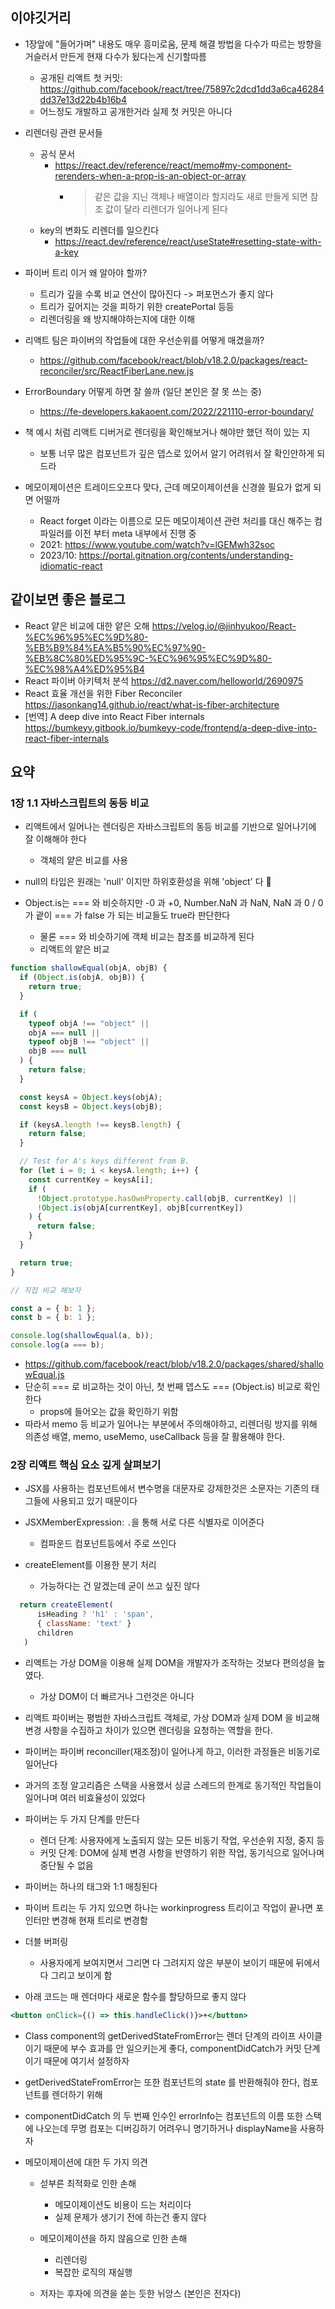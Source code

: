 ## 이야깃거리

- 1장앞에 "들어가며" 내용도 매우 흥미로움, 문제 해결 방법을 다수가 따르는 방향을 거슬러서 만든게 현재 다수가 됬다는게 신기할따름

  - 공개된 리액트 첫 커밋: https://github.com/facebook/react/tree/75897c2dcd1dd3a6ca46284dd37e13d22b4b16b4
  - 어느정도 개발하고 공개한거라 실제 첫 커밋은 아니다

- 리렌더링 관련 문서들

  - 공식 문서
    - https://react.dev/reference/react/memo#my-component-rerenders-when-a-prop-is-an-object-or-array
      - > 같은 값을 지닌 객체나 배열이라 할지라도 새로 만들게 되면 참조 값이 달라 리렌더가 일어나게 된다
  - key의 변화도 리렌더를 일으킨다
    - https://react.dev/reference/react/useState#resetting-state-with-a-key

- 파이버 트리 이거 왜 알아야 할까?

  - 트리가 깊을 수록 비교 연산이 많아진다 -> 퍼포먼스가 좋지 않다
  - 트리가 깊어지는 것을 피하기 위한 createPortal 등등
  - 리렌더링을 왜 방지해야하는지에 대한 이해

- 리액트 팀은 파이버의 작업들에 대한 우선순위를 어떻게 매겼을까?

  - https://github.com/facebook/react/blob/v18.2.0/packages/react-reconciler/src/ReactFiberLane.new.js

- ErrorBoundary 어떻게 하면 잘 쓸까 (일단 본인은 잘 못 쓰는 중)

  - https://fe-developers.kakaoent.com/2022/221110-error-boundary/

- 책 예시 처럼 리액트 디버거로 렌더링을 확인해보거나 해야만 했던 적이 있는 지

  - 보통 너무 많은 컴포넌트가 깊은 뎁스로 있어서 알기 어려워서 잘 확인안하게 되드라

- 메모이제이션은 트레이드오프다 맞다, 근데 메모이제이션을 신경쓸 필요가 없게 되면 어떨까
  - React forget 이라는 이름으로 모든 메모이제이션 관련 처리를 대신 해주는 컴파일러를 이전 부터 meta 내부에서 진행 중
  - 2021: https://www.youtube.com/watch?v=lGEMwh32soc
  - 2023/10: https://portal.gitnation.org/contents/understanding-idiomatic-react

## 같이보면 좋은 블로그

- React 얕은 비교에 대한 얕은 오해 https://velog.io/@jinhyukoo/React-%EC%96%95%EC%9D%80-%EB%B9%84%EA%B5%90%EC%97%90-%EB%8C%80%ED%95%9C-%EC%96%95%EC%9D%80-%EC%98%A4%ED%95%B4
- React 파이버 아키텍처 분석 https://d2.naver.com/helloworld/2690975
- React 효율 개선을 위한 Fiber Reconciler https://jasonkang14.github.io/react/what-is-fiber-architecture
- [번역] A deep dive into React Fiber internals https://bumkeyy.gitbook.io/bumkeyy-code/frontend/a-deep-dive-into-react-fiber-internals

## 요약

### 1장 1.1 자바스크립트의 동등 비교

- 리액트에서 일어나는 렌더링은 자바스크립트의 동등 비교를 기반으로 일어나기에 잘 이해해야 한다

  - 객체의 얕은 비교를 사용

- null의 타입은 원래는 'null' 이지만 하위호환성을 위해 'object' 다 🤮

- Object.is는 === 와 비슷하지만 -0 과 +0, Number.NaN 과 NaN, NaN 과 0 / 0 가 괕이 === 가 false 가 되는 비교들도 true라 판단한다

  - 물론 === 와 비슷하기에 객체 비교는 참조를 비교하게 된다
  - 리액트의 얕은 비교

```js
function shallowEqual(objA, objB) {
  if (Object.is(objA, objB)) {
    return true;
  }

  if (
    typeof objA !== "object" ||
    objA === null ||
    typeof objB !== "object" ||
    objB === null
  ) {
    return false;
  }

  const keysA = Object.keys(objA);
  const keysB = Object.keys(objB);

  if (keysA.length !== keysB.length) {
    return false;
  }

  // Test for A's keys different from B.
  for (let i = 0; i < keysA.length; i++) {
    const currentKey = keysA[i];
    if (
      !Object.prototype.hasOwnProperty.call(objB, currentKey) ||
      !Object.is(objA[currentKey], objB[currentKey])
    ) {
      return false;
    }
  }

  return true;
}

// 직접 비교 해보자

const a = { b: 1 };
const b = { b: 1 };

console.log(shallowEqual(a, b));
console.log(a === b);
```

- https://github.com/facebook/react/blob/v18.2.0/packages/shared/shallowEqual.js
- 단순히 === 로 비교하는 것이 아닌, 첫 번째 뎁스도 === (Object.is) 비교로 확인한다
  - props에 들어오는 값을 확인하기 위함
- 따라서 memo 등 비교가 일어나는 부분에서 주의해야하고, 리렌더링 방지를 위해 의존성 배열, memo, useMemo, useCallback 등을 잘 활용해야 한다.

### 2장 리액트 핵심 요소 깊게 살펴보기

- JSX를 사용하는 컴포넌트에서 변수명을 대문자로 강제한것은 소문자는 기존의 태그들에 사용되고 있기 때문이다

- JSXMemberExpression: `.`을 통해 서로 다른 식별자로 이어준다

  - 컴파운드 컴포넌트등에서 주로 쓰인다

- createElement를 이용한 분기 처리
  - 가능하다는 건 알겠는데 굳이 쓰고 싶진 않다

```js
  return createElement(
      isHeading ? 'h1' : 'span',
      { className: 'text' }
      children
   )
```

- 리액트는 가상 DOM을 이용해 실제 DOM을 개발자가 조작하는 것보다 편의성을 높였다.

  - 가상 DOM이 더 빠르거나 그런것은 아니다

- 리액트 파이버는 평범한 자바스크립트 객체로, 가상 DOM과 실제 DOM 을 비교해 변경 사항을 수집하고 차이가 있으면 렌더링을 요청하는 역할을 한다.
- 파이버는 파이버 reconciller(재조정)이 일어나게 하고, 이러한 과정들은 비동기로 일어난다
- 과거의 조정 알고리즘은 스택을 사용했서 싱글 스레드의 한계로 동기적인 작업들이 일어나며 여러 비효율성이 있었다

- 파이버는 두 가지 단계를 만든다

  - 렌더 단계: 사용자에게 노출되지 않는 모든 비동기 작업, 우선순위 지정, 중지 등
  - 커밋 단계: DOM에 실제 변경 사항을 반영하기 위한 작업, 동기식으로 일어나며 중단될 수 없음

- 파이버는 하나의 태그와 1:1 매칭된다

- 파이버 트리는 두 가지 있으면 하나는 workinprogress 트리이고 작업이 끝나면 포인터만 변경해 현재 트리로 변경함

- 더블 버퍼링

  - 사용자에게 보여지면서 그리면 다 그려지지 않은 부분이 보이기 때문에 뒤에서 다 그리고 보이게 함

- 아래 코드는 매 렌더마다 새로운 함수를 할당하므로 좋지 않다

```jsx
<button onClick={() => this.handleClick()}>+</button>
```

- Class component의 getDerivedStateFromError는 렌더 단계의 라이프 사이클이기 때문에 부수 효과를 안 일으키는게 좋다, componentDidCatch가 커밋 단계이기 때문에 여기서 설정하자

- getDerivedStateFromError는 또한 컴포넌트의 state 를 반환해줘야 한다, 컴포넌트를 렌더하기 위해

- componentDidCatch 의 두 번째 인수인 errorInfo는 컴포넌트의 이름 또한 스택에 나오는데 무명 컴포는 디버깅하기 어려우니 명기하거나 displayName을 사용하자

- 메모이제이션에 대한 두 가지 의견

  - 섣부른 최적화로 인한 손해

    - 메모이제이션도 비용이 드는 처리이다
    - 실제 문제가 생기기 전에 하는건 좋지 않다

  - 메모이제이션을 하지 않음으로 인한 손해

    - 리렌더링
    - 복잡한 로직의 재실행

  - 저자는 후자에 의견을 쏟는 듯한 뉘앙스 (본인은 전자다)
